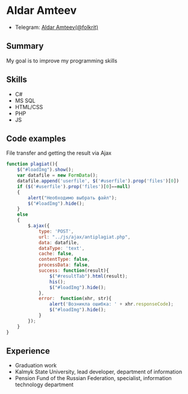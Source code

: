 # Aldar Amteev

* Telegram: [Aldar Amteev(@folkrit)](https://t.me/folkrit)

## Summary

My goal is to improve my programming skills

## Skills

* C#
* MS SQL
* HTML/CSS
* PHP
* JS

## Code examples

File transfer and getting the result via Ajax
```javascript
function plagiat(){
	$("#loadImg").show();
	var datafile = new FormData();
	datafile.append('userfile', $('#userfile').prop('files')[0])
	if ($('#userfile').prop('files')[0]==null)
	{
		alert("Необходимо выбрать файл");
		$("#loadImg").hide();
	}
	else
	{
		$.ajax({
			type: 'POST',
			url: "../js/ajax/antiplagiat.php",
			data: datafile,
			dataType: 'text',
			cache: false,
			contentType: false,
			processData: false,
			success: function(result){
				$("#resultTab").html(result);
				his();
				$("#loadImg").hide();
			},
			error:  function(xhr, str){
				alert('Возникла ошибка: ' + xhr.responseCode);
				$("#loadImg").hide();
			}
		});
	}
}
```

## Experience 

* Graduation work
* Kalmyk State University, lead developer, department of information
* Pension Fund of the Russian Federation, specialist, information technology department